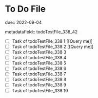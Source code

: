 # To Do File

due:: 2022-09-04

metadatafield:: todoTestFile_338_42

- [ ] Task of todoTestFile_338 1 [[Query me]]
- [ ] Task of todoTestFile_338 2 [[Query me]]
- [ ] Task of todoTestFile_338 3
- [ ] Task of todoTestFile_338 4
- [ ] Task of todoTestFile_338 5
- [ ] Task of todoTestFile_338 6
- [ ] Task of todoTestFile_338 7
- [ ] Task of todoTestFile_338 8
- [ ] Task of todoTestFile_338 9
- [ ] Task of todoTestFile_338 10